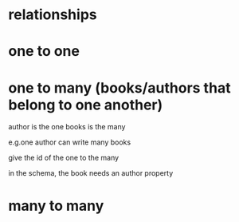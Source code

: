 # relationships

# one to one 

# one to many (books/authors that belong to one another)

author is the one 
books is the many 

e.g.one author can write many books

give the id of the one to the many 

in the schema, the book needs an author property

# many to many
